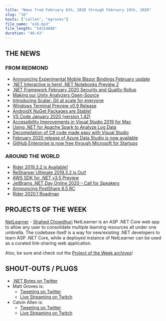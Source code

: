 ```yaml
---
title: "News from February 6th, 2020 through February 19th, 2020"
slug: "16"
hosts: ["callen", "mgroves"]
file_name: "e16.mp3"
file_length: "54314688"
duration: "46:43"
---
```


## THE NEWS

### FROM REDMOND

* [Announcing Experimental Mobile Blazor Bindings February update](https://devblogs.microsoft.com/aspnet/mobile-blazor-bindings-feb-2020-update/)
* [.NET Interactive is here! .NET Notebooks Preview 2](https://devblogs.microsoft.com/dotnet/net-interactive-is-here-net-notebooks-preview-2/)
* [.NET Framework February 2020 Security and Quality Rollup](https://devblogs.microsoft.com/dotnet/net-framework-february-2020-security-and-quality-rollup/)
* [Making our Unity Analyzers Open-Source](https://devblogs.microsoft.com/visualstudio/making-our-unity-analyzers-open-source/)
* [Introducing Scalar: Git at scale for everyone](https://devblogs.microsoft.com/devops/introducing-scalar/)
* [Windows Terminal Preview v0.9 Release](https://devblogs.microsoft.com/commandline/windows-terminal-preview-v0-9-release/)
* [AndroidX NuGet Packages are Stable!](https://devblogs.microsoft.com/xamarin/androidx-nuget-packages-are-stable/)
* [VS Code January 2020 (version 1.42)](https://code.visualstudio.com/updates/v1_42)
* [Accessibility Improvements in Visual Studio 2019 for Mac](https://devblogs.microsoft.com/visualstudio/accessibility-improvements-in-visual-studio-2019-for-mac/)
* [Using .NET for Apache Spark to Analyze Log Data](https://devblogs.microsoft.com/dotnet/using-net-for-apache-spark-to-analyze-log-data/)
* [Decompilation of C# code made easy with Visual Studio](https://devblogs.microsoft.com/visualstudio/decompilation-of-c-code-made-easy-with-visual-studio/)
* [February 2020 release of Azure Data Studio is now available](https://cloudblogs.microsoft.com/sqlserver/2020/02/13/the-february-2020-release-of-azure-data-studio-is-now-available/)
* [GitHub Enterprise is now free through Microsoft for Startups](https://github.blog/2020-02-13-github-enterprise-is-now-free-through-microsoft-for-startups/)

### AROUND THE WORLD

* [Rider 2019.3.2 is Available!](https://blog.jetbrains.com/dotnet/2020/02/12/rider-2019-3-2/?_lrsc=2c0722fb-fae8-4183-8d32-d9fffb8c4cfe)
* [ReSharper Ultimate 2019.3.2 is Out!](https://blog.jetbrains.com/dotnet/2020/02/12/resharper-ultimate-2019-3-2/)
* [AWS SDK for .NET v3.5 Preview](https://aws.amazon.com/blogs/developer/aws-sdk-for-net-v3-5-preview/)
* [JetBrains .NET Day Online 2020 – Call for Speakers](https://blog.jetbrains.com/dotnet/2020/02/13/jetbrains-net-day-online-2020-call-speakers/)
* [Announcing PostSharp 6.5 RC](https://www.postsharp.net/blog/post/Announcing-PostSharp-65-RC)
* [Rider 2020.1 Roadmap](https://blog.jetbrains.com/dotnet/2020/02/19/rider-2020-1-roadmap/)

## PROJECTS OF THE WEEK

[NetLearner](https://wakeupandcode.com/netlearner-on-asp-net-core-3-1/) - [Shahed Chowdhuri](https://twitter.com/shahedC)
NetLearner is an ASP .NET Core web app to allow any user to consolidate multiple learning resources all under one umbrella. The codebase itself is a way for new/existing .NET developers to learn ASP .NET Core, while a deployed instance of NetLearner can be used as a curated link-sharing web application.

Also, be sure and check out the [Project of the Week archives](https://www.dotnetbytes.fm/potw/)!

## SHOUT-OUTS / PLUGS

* [.NET Bytes on Twitter](https://twitter.com/dotnetbytes)
* Matt Groves is:
  * [Tweeting on Twitter](https://twitter.com/mgroves)
  * [Live Streaming on Twitch](https://www.twitch.tv/matthewdgroves)
* Calvin Allen is:
  * [Tweeting on Twitter](https://twitter.com/_CalvinAllen)
  * [Live Streaming on Twitch](https://www.twitch.tv/CalvinAAllen)
